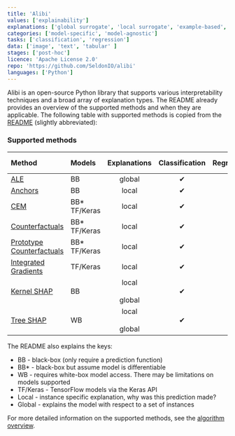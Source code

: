 ```yaml
---
title: 'Alibi'
values: ['explainability']
explanations: ['global surrogate', 'local surrogate', 'example-based', 'Shapley value', 'anchor', 'contrastive', 'counterfactual', 'ALE', 'gradient-based']
categories: ['model-specific', 'model-agnostic']
tasks: ['classification', 'regression']
data: ['image', 'text', 'tabular' ]
stages: ['post-hoc']
licence: 'Apache License 2.0'
repo: 'https://github.com/SeldonIO/alibi'
languages: ['Python']
---
```


Alibi is an open-source Python library that supports various interpretability techniques and a broad array of explanation types. 
The README already provides an overview of the supported methods and when they are applicable. 
The following table with supported methods is copied from the [README](https://github.com/SeldonIO/alibi/blob/master/README.md) (slightly abbreviated):

### Supported methods

|Method|Models|Explanations|Classification|Regression|Tabular|Text|Images|Categorical features|
|:---|:---|:---:|:---:|:---:|:---:|:---:|:---:|:---:|
|[ALE](https://docs.seldon.io/projects/alibi/en/latest/methods/ALE.html)|BB|global|✔|✔|✔| | | |
|[Anchors](https://docs.seldon.io/projects/alibi/en/latest/methods/Anchors.html)|BB|local|✔| |✔|✔|✔|✔|
|[CEM](https://docs.seldon.io/projects/alibi/en/latest/methods/CEM.html)|BB* TF/Keras|local|✔| |✔| |✔| 
|[Counterfactuals](https://docs.seldon.io/projects/alibi/en/latest/methods/CF.html)|BB* TF/Keras|local|✔| |✔| |✔| |
|[Prototype Counterfactuals](https://docs.seldon.io/projects/alibi/en/latest/methods/CFProto.html)|BB* TF/Keras|local|✔| |✔| |✔|✔|
|[Integrated Gradients](https://docs.seldon.io/projects/alibi/en/latest/methods/IntegratedGradients.html)|TF/Keras|local|✔|✔|✔|✔|✔|✔|
|[Kernel SHAP](https://docs.seldon.io/projects/alibi/en/latest/methods/KernelSHAP.html)|BB|local <br></br>global|✔|✔|✔| | |✔|
|[Tree SHAP](https://docs.seldon.io/projects/alibi/en/latest/methods/TreeSHAP.html)|WB|local <br></br>global|✔|✔|✔| | |✔|

The README also explains the keys:

- BB - black-box (only require a prediction function)
- BB* - black-box but assume model is differentiable
- WB - requires white-box model access. There may be limitations on models supported
- TF/Keras - TensorFlow models via the Keras API
- Local - instance specific explanation, why was this prediction made?
- Global - explains the model with respect to a set of instances

For more detailed information on the supported methods, see the [algorithm overview](https://docs.seldon.io/projects/alibi/en/latest/overview/algorithms.html).
